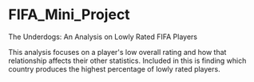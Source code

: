 # FIFA_Mini_Project

The Underdogs:
An Analysis on Lowly Rated FIFA Players

This analysis focuses on a player's low overall rating and how that relationship affects their other statistics. Included in this is finding which country produces the highest percentage of lowly rated players.
